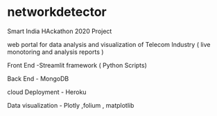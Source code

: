 # networkdetector

Smart India HAckathon 2020 Project

web portal for data analysis and visualization of Telecom Industry ( live monotoring and analysis reports )

Front End -Streamlit framework ( Python Scripts)

Back End - MongoDB

cloud Deployment - Heroku 

Data visualization  - Plotly ,folium , matplotlib 



